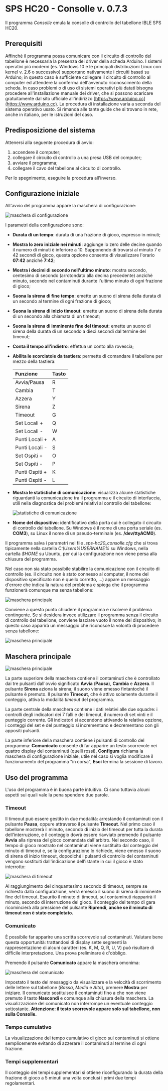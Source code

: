 [//]: # (encoding=utf-8)

# SPS HC20 - Consolle v. 0.7.3

Il programma _Consolle_ emula la consolle di controllo del tabellone IBLE SPS
HC20.

## Prerequisiti

Affinché il programma possa comunicare con il circuito di controllo del
tabellone è necessaria la presenza dei driver della scheda Arduino. I sistemi
operativi più moderni (es. Windows 10 e le principali distribuzioni Linux con
kernel v. 2.6 o successivo) supportano nativamente i circuiti basati su
Arduino; in questo caso è sufficiente collegare il circuito di controllo al
computer ed attendere la conferma dell'avvenuto riconoscimento della scheda.
In caso problemi o di uso di sistemi operativi più datati bisogna procedere
all'installazione manuale dei driver, che si possono scaricare gratuitamente
dal sito ufficiale all'indirizzo
[https://www.arduino.cc](https://www.arduino.cc). La procedura di installazione
varia a seconda del sistema operativo usato. Si rimanda alle tante guide che si
trovano in rete, anche in italiano, per le istruzioni del caso.

## Predisposizione del sistema

Attenersi alla seguente procedura di avvio:

 1. accendere il computer;
 2. collegare il circuito di controllo a una presa USB del computer;
 3. avviare il programma;
 4. collegare il cavo del tabellone al circuito di controllo.

Per lo spegnimento, eseguire la procedura all'inverso.

## Configurazione iniziale

All'avvio del programma appare la maschera di configurazione:

![maschera di configurazione](./img/consolle_config.png)

I parametri della configurazione sono:

* **Durata di un tempo**: durata di una frazione di gioco, espresso in minuti;

* **Mostra lo zero iniziale nei minuti**: aggiunge lo zero delle decine quando
  il numero di minuti è inferiore a 10. Supponendo di trovarsi al minuto 7
  e 42 secondi di gioco, questa opzione consente di visualizzare l'orario
  **07:42** anziché **7:42**;

* **Mostra i decimi di secondo nell'ultimo minuto**: mostra secondo, centesimo
  di secondo (arrotondato alla decina precedente) anzichè minuto, secondo nel
  contaminuti durante l'ultimo minuto di ogni frazione di gioco;

* **Suona la sirena di fine tempo**: emette un suono di sirena della durata di
  un secondo al termine di ogni frazione di gioco;

* **Suona la sirena di inizio timeout**: emette un suono di sirena della
  durata di un secondo alla chiamata di un timeout;

* **Suona la sirena di imminente fine del timeout**: emette un suono di sirena
  della durata di un secondo a dieci secondi dal termine del timeout;

* **Conta il tempo all'indietro**: effettua un conto alla rovescia;

* **Abilita le scorciatoie da tastiera**: permette di comandare il tabellone
  per mezzo della tastiera:

    | Funzione          | Tasto |
    |:------------------|:------|
    | Avvia/Pausa       |   R   |
    | Cambia            |   T   |
    | Azzera            |   Y   |
    | Sirena            |   Z   |
    | Timeout           |   G   |
    | Set Locali +      |   Q   |
    | Set Locali -      |   W   |
    | Punti Locali +    |   A   |
    | Punti Locali -    |   S   |
    | Set Ospiti +      |   O   |
    | Set Ospiti -      |   P   |
    | Punti Ospiti +    |   K   |
    | Punti Ospiti -    |   L   |

* **Mostra le statistiche di comunicazione**: visualizza alcune statistiche
  riguardanti la comunicazione tra il programma e il circuito di interfaccia,
  utili nella diagnostica dei problemi relativi al controllo del tabellone:

  ![statistiche di comunicazione](./img/consolle_comm_stats.png)

* **Nome del dispositivo**: identificativo della porta cui è collegato il
  circuito di controllo del tabellone. Su Windows è il nome di una porta
  seriale (es. **COM3**), su Linux il nome di un pseudo-terminale (es.
  **/dev/ttyACM0**).

Il programma salva i parametri nel file
_.sps-hc20_consolle.cfg_ che si trova tipicamente nella cartella
_C:\Users\%USERNAME%_ su Windows, nella cartella _$HOME_ su Ubuntu, per cui
la configurazione non viene persa alla chiusura del programma.

Nel caso non sia stato possibile stabilire la comunicazione con il circuito di
controllo (es. il circuito non è stato connesso al computer, il nome del
dispositivo specificato non è quello corretto, ...) appare un messaggio d'errore
che indica la natura del problema e spiega che il programma funzionerà comunque
ma senza tabellone:

![maschera principale](./img/consolle_connection_error.png)

Conviene a questo punto chiudere il programma e risolvere il problema
contingente. Se si desidera invece utilizzare il programma senza il circuito di
controllo del tabellone, conviene lasciare vuoto il nome del dispositivo; in
questo caso apparirà un messaggio che riconosce la volontà di procedere senza
tabellone:

![maschera principale](./img/consolle_connection_none.png)

## Maschera principale

![maschera principale](./img/consolle_main_small.png)

La parte superiore della maschera contiene il contaminuti che è controllato dai
tre pulsanti dall'ovvio significato **Avvia** (**Pausa**), **Cambia** e
**Azzera**. Il pulsante **Sirena** aziona la sirena; il suono viene emesso
fintantoché il pulsante è premuto. Il pulsante **Timeout**, che è attivo
solamente durante il conteggio, attiva la modalità _timeout_ del programma.

La parte centrale della maschera contiene i dati relativi alle due squadre: i
controlli degli indicatori dei 7 falli e dei timeout, il numero di set vinti e
il punteggio corrente. Gli indicatori si accendono attivando la relativa
opzione, i conteggi del set e del punteggio si incrementano e decrementano con
gli appositi pulsanti.

La parte inferiore della maschera contiene i pulsanti di controllo del
programma: **Comunicato** consente di far apparire un testo scorrevole nei
quattro display del contaminuti (quelli rossi), **Configura** richiama la
maschera di configurazione iniziale, utile nel caso si voglia modificare il
funzionamento del programma "in corsa", **Esci** termina la sessione di lavoro.

## Uso del programma

L'uso del programma è in buona parte intuitivo. Ci sono tuttavia alcuni aspetti
sui quali vale la pena spendere due parole.

### Timeout

Il timeout può essere gestito in due modalità: arrestando il contaminuti con
il pulsante **Pausa**, oppure attraverso il pulsante **Timeout**. Nel
primo caso il tabellone mostrerà il minuto, secondo di inizio del timeout per
tutta la durata dell'interruzione, e il conteggio dovrà essere riavviato
premendo il pulsante **Avvia** alla ripresa del gioco comandata dall'arbitro.
Nel secondo caso, il tempo di gioco mostrato nel contaminuti viene sostituito
dal conteggio del minuto di timeout e, se la configurazione lo richiede, viene
emesso il suono di sirena di inizio timeout, dopodiché i pulsanti di controllo
del contaminuti vengono sostituiti dall'indicazione dell'istante in cui il
gioco è stato interrotto:

![maschera di timeout](./img/consolle_timeout_top_small.png)

Al raggiungimento del cinquantesimo secondo di timeout, sempre se richiesto
dalla configurazione, verrà emesso il suono di sirena di imminente fine del
timeout. Esaurito il minuto di timeout, sul contaminuti riapparirà il minuto,
secondo di interruzione del gioco. Il conteggio del tempo di gara ricomincierà
alla pressione del pulsante **Riprendi**, **anche se il minuto di timeout non
è stato completato.**

### Comunicato

È possibile far apparire una scritta scorrevole sul contaminuti. Valutare bene
questa opportunità: trattandosi di display sette segmenti la rappresentazione
di alcuni caratteri (es. K, M, Q, R, U, V) può risultare di difficile
interpretazione. Una prova preliminare è d'obbligo.

Premendo il pulsante **Comunicato** appare la maschera omonima:

![maschera del comunicato](./img/consolle_bulletin.png)

Impostato il testo del messaggio da visualizzare e la velocità di scorrimento
delle lettere sul tabellone (_Bassa_, _Media_ e _Alta_), premere **Mostra**
per iniziare. Il comunicato sostituisce il contaminuti fino a che non viene
premuto il tasto **Nascondi** e comunque alla chiusura della maschera. La
visualizzazione del comunicato non interrompe un eventuale conteggio
sottostante. **Attenzione: il testo scorrevole appare solo sul tabellone,
non sulla Consolle.**

### Tempo cumulativo

La visualizzazione del tempo cumulativo di gioco sul contaminuti si ottiene
semplicemente evitando di azzerare il contaminuti al termine di ogni frazione.

### Tempi supplementari

Il conteggio dei tempi supplementari si ottiene riconfigurando la durata della
frazione di gioco a 5 minuti una volta conclusi i primi due tempi regolamentari.
